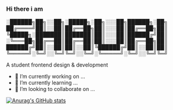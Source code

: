 ### Hi there i am 

░██████╗██╗░░██╗░█████╗░██╗░░░██╗██████╗░██╗
██╔════╝██║░░██║██╔══██╗██║░░░██║██╔══██╗██║
╚█████╗░███████║███████║██║░░░██║██████╔╝██║
░╚═══██╗██╔══██║██╔══██║██║░░░██║██╔══██╗██║
██████╔╝██║░░██║██║░░██║╚██████╔╝██║░░██║██║
╚═════╝░╚═╝░░╚═╝╚═╝░░╚═╝░╚═════╝░╚═╝░░╚═╝╚═╝

A student frontend design & development



- 🔭 I’m currently working on ...
- 🌱 I’m currently learning ...
- 👯 I’m looking to collaborate on ...

[![Anurag's GitHub stats](https://github-readme-stats.vercel.app/api?username=SCNMC&show_icons=true&theme=tokyonight)](https://github.com/SCNMC/github-readme-stats)
